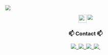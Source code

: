 <img src="https://capsule-render.vercel.app/api?type=waving&color=D8BFD8&height=150&section=header" />

<p align="center">
  <img src="https://camo.githubusercontent.com/5e7db7b3e85cae70afcbb89a825f85d9e093d7eb295026395e463ab22ca92688/68747470733a2f2f63756c746f667468657061727479706172726f742e636f6d2f706172726f74732f68642f6c6170746f705f706172726f742e676966" alt="" width="25" align="top" />
  <picture>
    <source media="(prefers-color-scheme: dark)" srcset="https://readme-typing-svg.demolab.com?font=Noto+Sans+Korean&pause=1000&color=F7F7F7&random=false&width=400&lines=Hi,+there!+My+name+is+Claire!;안녕하세요!+제+이름은+클레어입니다!" />
    <img src="https://readme-typing-svg.demolab.com?font=Noto+Sans+Korean&pause=1000&color=000000&random=false&width=400&lines=Hi,+there!+My+name+is+Claire!;안녕하세요!+환영합니다+:)" />
  </picture>
</p>



<h3 align="center">📫 Contact 📫</h3>
<div align="center">
  <a href="mailto:rhkrtjsgh1210@gmail.com">
    <img src="https://img.shields.io/badge/rhkrtjsgh1210@gmail.com-D14836?style=for-the-badge&logo=gmail&logoColor=white"/>&nbsp
  </a>
  <a href="mailto:latte1210@ewhain.net">
    <img src="https://img.shields.io/badge/latte1210@ewhain.net-D14836?style=for-the-badge&logo=gmail&logoColor=white"/>&nbsp
  </a>
   <a href="https://github.com/Sunho12">
   <img src="https://img.shields.io/badge/github-181717.svg?style=for-the-badge&logo=github&logoColor=white" />&nbsp
     </a>
  <a href="https://kwakprogram.tistory.com">
    <img src="https://img.shields.io/badge/Tistory-FF0000?style=for-the-badge&logo=Tistory&logoColor=white" />&nbsp
  </a>
  
</div>
